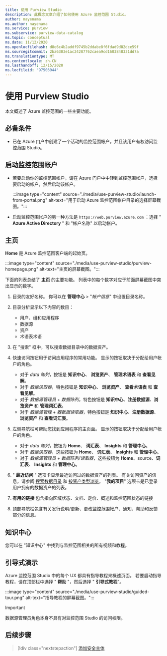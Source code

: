 ```yaml
---
title: 使用 Purview Studio
description: 此概念文章介绍了如何使用 Azure 监控范围 Studio。
author: nayenama
ms.author: nayenama
ms.service: purview
ms.subservice: purview-data-catalog
ms.topic: conceptual
ms.date: 11/12/2020
ms.openlocfilehash: d8e6c4b2addf9745b2ddabe8f6fdad9d82dce59f
ms.sourcegitcommit: 2ba6303e1ac24287762caea9cd1603848331dd7a
ms.translationtype: MT
ms.contentlocale: zh-CN
ms.lasthandoff: 12/15/2020
ms.locfileid: "97503944"
---
```

# <a name="use-purview-studio"></a>使用 Purview Studio

本文概述了 Azure 监控范围的一些主要功能。

## <a name="prerequisites"></a>必备条件

* 已在 Azure 门户中创建了一个活动的监控范围帐户，并且该用户有权访问监控范围 Studio。

## <a name="launch-purview-account"></a>启动监控范围帐户

* 若要启动你的监控范围帐户，请在 Azure 门户中中转到监控范围帐户，选择要启动的帐户，然后启动该帐户。

   :::image type="content" source="./media/use-purview-studio/launch-from-portal.png" alt-text="用于启动 Azure 监控范围帐户目录的选择屏幕截图。":::

* 启动监控范围帐户的另一种方法是 `https://web.purview.azure.com` ：选择 " **Azure Active Directory** " 和 "帐户名称" 以启动帐户。

## <a name="home-page"></a>主页

**Home** 是 Azure 监控范围客户端的起始页。

 :::image type="content" source="./media/use-purview-studio/purview-homepage.png" alt-text="主页的屏幕截图。":::

下面的列表总结了 **主页** 的主要功能。 列表中的每个数字对应于前面屏幕截图中突出显示的数字。

1. 目录的友好名称。 你可以在 **管理中心** > "*帐户信息*" 中设置目录名称。

2. 目录分析显示以下内容的数目：
    - 用户、组和应用程序
    - 数据源
    - 资产
    - 术语表术语

3. 在 "搜索" 框中，可以搜索数据目录中的数据资产。

4. 快速访问按钮用于访问应用程序的常用功能。 显示的按钮取决于分配给用户帐户的角色。

    - 对于 *data 陈列*，按钮是 **知识中心**、 **浏览资产**、 **管理术语表** 和 **查看见解**。
    - 对于 *数据读取器*，特色按钮是 **知识中心**、 **浏览资产**、 **查看术语表** 和 **查看见解**。
    - 对于 *数据源管理员*  +  *数据陈列*，特色按钮是 **知识中心**、**注册数据源**、**浏览资产** 和 **管理词汇表**。
    - 对于 *数据源管理*  +  *器数据读取器*，特色按钮是 **知识中心**、**注册数据源**、**浏览资产** 和 **查看词汇表**。

5. 左侧导航栏可帮助您找到应用程序的主页面。 显示的按钮取决于分配给用户帐户的角色。

    - 对于 *data 陈列*，按钮为 **Home**、 **词汇表**、 **Insights** 和 **管理中心**。
    - 对于 *数据读取器*，这些按钮为 **Home**、 **词汇表**、 **Insights** 和 **管理中心**。
    - 对于 *数据源管理员*  +  *数据陈列/读取器*，这些按钮为 **Home**、source、**词汇表**、 **Insights** 和 **管理中心**。 
  
6. " **最近访问** " 选项卡显示最近访问过的数据资产的列表。 有关访问资产的信息，请参阅 [搜索数据目录](how-to-search-catalog.md) 和 [按资产类型浏览](how-to-browse-catalog.md#browse-experience)。  "**我的项目**" 选项卡是已登录用户拥有的数据资产的列表。
7. **有用的链接** 包含指向区域状态、文档、定价、概述和监控范围状态的链接
8. 顶部导航栏包含有关发行说明/更新、更改监控范围帐户、通知、帮助和反馈部分的信息。

## <a name="knowledge-center"></a>知识中心

您可以在 "知识中心" 中找到与监控范围相关的所有视频和教程。

## <a name="guided-tours"></a>引导式演示

Azure 监控范围 Studio 中的每个 UX 都具有指导教程来概述页面。 若要启动指导教程，请在顶部栏中选择 " **帮助** "，然后选择 " **引导式教程**"。

:::image type="content" source="./media/use-purview-studio/guided-tour.png" alt-text="指导教程的屏幕截图。":::

> [!Important]
   > 数据源管理员角色本身不具有对监控范围 Studio 的访问权限。

## <a name="next-steps"></a>后续步骤

> [!div class="nextstepaction"]
> [添加安全主体](tutorial-scan-data.md)